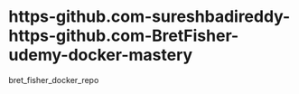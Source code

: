 # https-github.com-sureshbadireddy-https-github.com-BretFisher-udemy-docker-mastery
bret_fisher_docker_repo
